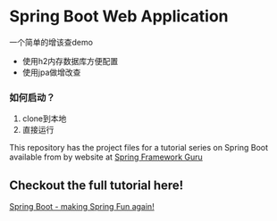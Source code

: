 # Spring Boot Web Application
一个简单的增该查demo
- 使用h2内存数据库方便配置
- 使用jpa做增改查

### 如何启动？
1. clone到本地
2. 直接运行



This repository has the project files for a tutorial series on Spring Boot available from by website at [Spring Framework Guru](https://springframework.guru)

## Checkout the full tutorial here!
[Spring Boot - making Spring Fun again!](https://springframework.guru/spring-boot-web-application-part-1-spring-initializr/)
